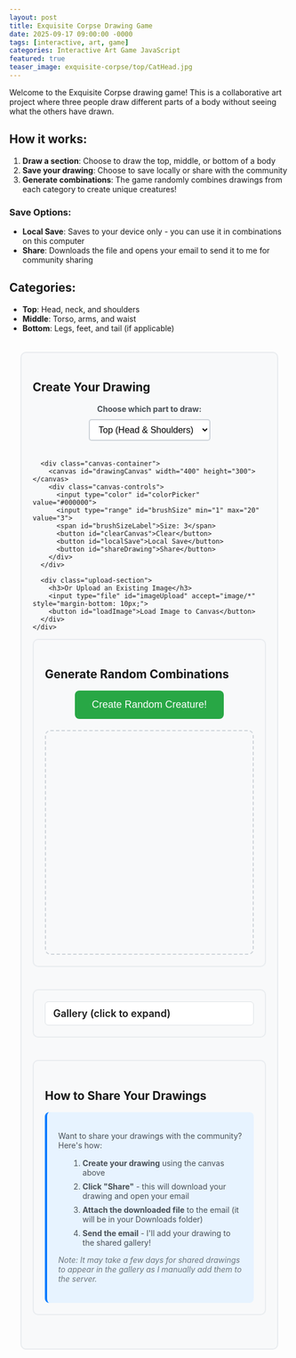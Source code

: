 ```yaml
---
layout: post
title: Exquisite Corpse Drawing Game
date: 2025-09-17 09:00:00 -0000
tags: [interactive, art, game]
categories: Interactive Art Game JavaScript
featured: true
teaser_image: exquisite-corpse/top/CatHead.jpg
---
```


Welcome to the Exquisite Corpse drawing game! This is a collaborative art project where three people draw different parts of a body without seeing what the others have drawn.

## How it works:
1. **Draw a section**: Choose to draw the top, middle, or bottom of a body
2. **Save your drawing**: Choose to save locally or share with the community
3. **Generate combinations**: The game randomly combines drawings from each category to create unique creatures!

### Save Options:
- **Local Save**: Saves to your device only - you can use it in combinations on this computer
- **Share**: Downloads the file and opens your email to send it to me for community sharing

## Categories:
- **Top**: Head, neck, and shoulders
- **Middle**: Torso, arms, and waist
- **Bottom**: Legs, feet, and tail (if applicable)

<div id="exquisite-corpse-game">
  <div class="game-section">
    <h2>Create Your Drawing</h2>
    <div class="drawing-interface">
      <div class="category-selector">
        <label for="category">Choose which part to draw:</label>
        <select id="category" name="category">
          <option value="top">Top (Head & Shoulders)</option>
          <option value="middle">Middle (Torso & Arms)</option>
          <option value="bottom">Bottom (Legs & Feet)</option>
        </select>
      </div>
      
      <div class="canvas-container">
        <canvas id="drawingCanvas" width="400" height="300"></canvas>
        <div class="canvas-controls">
          <input type="color" id="colorPicker" value="#000000">
          <input type="range" id="brushSize" min="1" max="20" value="3">
          <span id="brushSizeLabel">Size: 3</span>
          <button id="clearCanvas">Clear</button>
          <button id="localSave">Local Save</button>
          <button id="shareDrawing">Share</button>
        </div>
      </div>
      
      <div class="upload-section">
        <h3>Or Upload an Existing Image</h3>
        <input type="file" id="imageUpload" accept="image/*" style="margin-bottom: 10px;">
        <button id="loadImage">Load Image to Canvas</button>
      </div>
    </div>
  </div>

  <div class="game-section">
    <h2>Generate Random Combinations</h2>
    <div class="combination-generator">
      <button id="generateCombination">Create Random Creature!</button>
      <div id="combinationResult" class="combination-display"></div>
    </div>
  </div>

  <div class="game-section">
    <details class="gallery-collapsible">
      <summary class="gallery-summary">Gallery (click to expand)</summary>
      <div class="gallery">
        <div class="gallery-category">
          <h3>Top Drawings</h3>
          <div id="topGallery" class="gallery-grid"></div>
        </div>
        <div class="gallery-category">
          <h3>Middle Drawings</h3>
          <div id="middleGallery" class="gallery-grid"></div>
        </div>
        <div class="gallery-category">
          <h3>Bottom Drawings</h3>
          <div id="bottomGallery" class="gallery-grid"></div>
        </div>
      </div>
    </details>
  </div>

  <div class="game-section">
    <h2>How to Share Your Drawings</h2>
    <div class="sharing-instructions">
      <p>Want to share your drawings with the community? Here's how:</p>
      <ol>
        <li><strong>Create your drawing</strong> using the canvas above</li>
        <li><strong>Click "Share"</strong> - this will download your drawing and open your email</li>
        <li><strong>Attach the downloaded file</strong> to the email (it will be in your Downloads folder)</li>
        <li><strong>Send the email</strong> - I'll add your drawing to the shared gallery!</li>
      </ol>
      <p><em>Note: It may take a few days for shared drawings to appear in the gallery as I manually add them to the server.</em></p>
    </div>
  </div>
</div>

<style>
#exquisite-corpse-game {
  max-width: 1000px;
  margin: 0 auto;
  padding: 20px;
}

.game-section {
  margin-bottom: 40px;
  padding: 20px;
  background: #f8f9fa;
  border-radius: 10px;
  border: 2px solid #e9ecef;
}

.drawing-interface {
  display: flex;
  flex-direction: column;
  align-items: center;
  gap: 20px;
}

.category-selector {
  text-align: center;
}

.category-selector label {
  display: block;
  margin-bottom: 10px;
  font-weight: bold;
  color: #495057;
}

.category-selector select {
  padding: 8px 12px;
  border: 2px solid #ced4da;
  border-radius: 5px;
  font-size: 16px;
  background: white;
}

.canvas-container {
  text-align: center;
  background: white;
  padding: 20px;
  border-radius: 10px;
  box-shadow: 0 2px 10px rgba(0,0,0,0.1);
}

#drawingCanvas {
  border: 2px solid #dee2e6;
  border-radius: 5px;
  cursor: crosshair;
  background: white;
}

.canvas-controls {
  margin-top: 15px;
  display: flex;
  justify-content: center;
  align-items: center;
  gap: 15px;
  flex-wrap: wrap;
}

.canvas-controls input, .canvas-controls button {
  padding: 8px 12px;
  border: 1px solid #ced4da;
  border-radius: 5px;
  font-size: 14px;
}

.canvas-controls button {
  color: white;
  border: none;
  cursor: pointer;
  transition: background 0.2s;
}

#clearCanvas {
  background: #6c757d;
}

#clearCanvas:hover {
  background: #545b62;
}

#localSave {
  background: #007bff;
}

#localSave:hover {
  background: #0056b3;
}

#shareDrawing {
  background: #28a745;
}

#shareDrawing:hover {
  background: #1e7e34;
}

.upload-section {
  text-align: center;
  background: white;
  padding: 20px;
  border-radius: 10px;
  box-shadow: 0 2px 10px rgba(0,0,0,0.1);
  margin-top: 20px;
}

.upload-section h3 {
  margin-bottom: 15px;
  color: #495057;
}

.upload-section input[type="file"] {
  display: block;
  margin: 0 auto 10px;
  padding: 8px;
  border: 2px solid #ced4da;
  border-radius: 5px;
  background: white;
}

.upload-section button {
  background: #17a2b8;
  color: white;
  border: none;
  padding: 10px 20px;
  border-radius: 5px;
  cursor: pointer;
  transition: background 0.2s;
}

.upload-section button:hover {
  background: #138496;
}

.sharing-instructions {
  background: #e7f3ff;
  padding: 20px;
  border-radius: 8px;
  border-left: 4px solid #007bff;
}

.sharing-instructions p {
  margin-bottom: 15px;
  color: #495057;
}

.sharing-instructions ol {
  margin-left: 20px;
  color: #495057;
}

.sharing-instructions li {
  margin-bottom: 8px;
}

.sharing-instructions em {
  color: #6c757d;
  font-size: 14px;
}

.combination-generator {
  text-align: center;
}

#generateCombination {
  background: #28a745;
  color: white;
  border: none;
  padding: 15px 30px;
  font-size: 18px;
  border-radius: 8px;
  cursor: pointer;
  transition: background 0.2s;
}

#generateCombination:hover {
  background: #1e7e34;
}

.combination-display {
  margin-top: 20px;
  min-height: 400px;
  border: 2px dashed #ced4da;
  border-radius: 10px;
  display: flex;
  align-items: center;
  justify-content: center;
  background: #f8f9fa;
}

.combination-display.has-content {
  border: 2px solid #28a745;
  background: white;
  flex-direction: column;
  gap: 10px;
}

.creature-combination {
  display: flex;
  flex-direction: column;
  align-items: center;
  gap: 0;
  background: white;
  border-radius: 10px;
  padding: 10px;
  box-shadow: 0 2px 10px rgba(0,0,0,0.1);
}

.creature-section {
  display: flex;
  justify-content: center;
  align-items: center;
}

.creature-section img {
  max-width: 400px;
  max-height: 300px;
  border: none;
  border-radius: 0;
  display: block;
  object-fit: contain;
}

/* Remove border radius from middle sections to create seamless connection */
.creature-top img {
  border-radius: 10px 10px 0 0;
}

.creature-middle img {
  border-radius: 0;
}

.creature-bottom img {
  border-radius: 0 0 10px 10px;
}

/* Add subtle shadow between sections for depth */
.creature-top {
  box-shadow: 0 2px 4px rgba(0,0,0,0.1);
}

.creature-middle {
  box-shadow: 0 1px 2px rgba(0,0,0,0.05);
}

.creature-bottom {
  box-shadow: 0 -1px 2px rgba(0,0,0,0.05);
}

.gallery {
  display: grid;
  grid-template-columns: repeat(auto-fit, minmax(300px, 1fr));
  gap: 20px;
}

.gallery-category {
  background: white;
  padding: 15px;
  border-radius: 8px;
  border: 1px solid #dee2e6;
}

.gallery-category h3 {
  text-align: center;
  margin-bottom: 15px;
  color: #495057;
  border-bottom: 2px solid #e9ecef;
  padding-bottom: 10px;
}

.gallery-collapsible {
  display: block;
}

.gallery-summary {
  cursor: pointer;
  font-weight: 600;
  font-size: 18px;
  list-style: none;
  position: relative;
  padding: 10px 14px;
  border: 1px solid #dee2e6;
  border-radius: 6px;
  background: #ffffff;
  user-select: none;
}

.gallery-summary::marker { display: none; }
.gallery-summary::-webkit-details-marker { display: none; }

.gallery-collapsible[open] > .gallery-summary {
  background: #f1f3f5;
}

.gallery-grid {
  display: grid;
  grid-template-columns: repeat(auto-fill, minmax(200px, 1fr));
  gap: 15px;
}

.gallery-item {
  text-align: center;
  padding: 10px;
  border: 1px solid #dee2e6;
  border-radius: 5px;
  background: #f8f9fa;
}

.gallery-item img {
  max-width: 100%;
  height: auto;
  border-radius: 3px;
  min-height: 150px;
  object-fit: cover;
}

.gallery-item .filename {
  display: none;
}

@media (max-width: 768px) {
  .canvas-controls {
    flex-direction: column;
  }
  
  #drawingCanvas {
    width: 100%;
    max-width: 400px;
    height: auto;
  }
  
  .gallery {
    grid-template-columns: 1fr;
  }
  
  .gallery-grid {
    grid-template-columns: repeat(auto-fill, minmax(150px, 1fr));
  }
  
  .creature-section img {
    max-width: 300px;
    max-height: 225px;
  }
  
  .combination-display {
    min-height: 300px;
  }
}
</style>

<script>
// Exquisite Corpse Game JavaScript
class ExquisiteCorpseGame {
  constructor() {
    this.canvas = document.getElementById('drawingCanvas');
    this.ctx = this.canvas.getContext('2d');
    this.isDrawing = false;
    this.currentColor = '#000000';
    this.currentBrushSize = 3;
    
    this.initializeCanvas();
    this.setupEventListeners();
    this.loadGallery();
  }

  initializeCanvas() {
    // Set up canvas for drawing
    this.ctx.lineCap = 'round';
    this.ctx.lineJoin = 'round';
    this.ctx.fillStyle = 'white';
    this.ctx.fillRect(0, 0, this.canvas.width, this.canvas.height);
  }

  setupEventListeners() {
    // Drawing events
    this.canvas.addEventListener('mousedown', (e) => this.startDrawing(e));
    this.canvas.addEventListener('mousemove', (e) => this.draw(e));
    this.canvas.addEventListener('mouseup', () => this.stopDrawing());
    this.canvas.addEventListener('mouseout', () => this.stopDrawing());

    // Touch events for mobile
    this.canvas.addEventListener('touchstart', (e) => {
      e.preventDefault();
      const touch = e.touches[0];
      const mouseEvent = new MouseEvent('mousedown', {
        clientX: touch.clientX,
        clientY: touch.clientY
      });
      this.canvas.dispatchEvent(mouseEvent);
    });

    this.canvas.addEventListener('touchmove', (e) => {
      e.preventDefault();
      const touch = e.touches[0];
      const mouseEvent = new MouseEvent('mousemove', {
        clientX: touch.clientX,
        clientY: touch.clientY
      });
      this.canvas.dispatchEvent(mouseEvent);
    });

    this.canvas.addEventListener('touchend', (e) => {
      e.preventDefault();
      const mouseEvent = new MouseEvent('mouseup', {});
      this.canvas.dispatchEvent(mouseEvent);
    });

    // Control events
    document.getElementById('colorPicker').addEventListener('change', (e) => {
      this.currentColor = e.target.value;
    });

    document.getElementById('brushSize').addEventListener('input', (e) => {
      this.currentBrushSize = e.target.value;
      document.getElementById('brushSizeLabel').textContent = `Size: ${e.target.value}`;
    });

    document.getElementById('clearCanvas').addEventListener('click', () => {
      this.clearCanvas();
    });

    document.getElementById('localSave').addEventListener('click', () => {
      this.localSave();
    });

    document.getElementById('shareDrawing').addEventListener('click', () => {
      this.shareDrawing();
    });

    document.getElementById('generateCombination').addEventListener('click', () => {
      this.generateRandomCombination();
    });

    document.getElementById('loadImage').addEventListener('click', () => {
      this.loadImageToCanvas();
    });
  }

  getMousePos(e) {
    const rect = this.canvas.getBoundingClientRect();
    return {
      x: e.clientX - rect.left,
      y: e.clientY - rect.top
    };
  }

  startDrawing(e) {
    this.isDrawing = true;
    const pos = this.getMousePos(e);
    this.ctx.beginPath();
    this.ctx.moveTo(pos.x, pos.y);
  }

  draw(e) {
    if (!this.isDrawing) return;
    
    const pos = this.getMousePos(e);
    this.ctx.strokeStyle = this.currentColor;
    this.ctx.lineWidth = this.currentBrushSize;
    this.ctx.lineTo(pos.x, pos.y);
    this.ctx.stroke();
  }

  stopDrawing() {
    this.isDrawing = false;
    this.ctx.beginPath();
  }

  clearCanvas() {
    this.ctx.fillStyle = 'white';
    this.ctx.fillRect(0, 0, this.canvas.width, this.canvas.height);
  }

  loadImageToCanvas() {
    const fileInput = document.getElementById('imageUpload');
    const file = fileInput.files[0];
    
    if (!file) {
      alert('Please select an image file first!');
      return;
    }
    
    const reader = new FileReader();
    reader.onload = (e) => {
      const img = new Image();
      img.onload = () => {
        // Clear canvas and draw the image
        this.clearCanvas();
        
        // Calculate scaling to fit image in canvas while maintaining aspect ratio
        const canvasAspect = this.canvas.width / this.canvas.height;
        const imageAspect = img.width / img.height;
        
        let drawWidth, drawHeight, offsetX = 0, offsetY = 0;
        
        if (imageAspect > canvasAspect) {
          // Image is wider than canvas
          drawWidth = this.canvas.width;
          drawHeight = this.canvas.width / imageAspect;
          offsetY = (this.canvas.height - drawHeight) / 2;
        } else {
          // Image is taller than canvas
          drawHeight = this.canvas.height;
          drawWidth = this.canvas.height * imageAspect;
          offsetX = (this.canvas.width - drawWidth) / 2;
        }
        
        this.ctx.drawImage(img, offsetX, offsetY, drawWidth, drawHeight);
      };
      img.src = e.target.result;
    };
    reader.readAsDataURL(file);
  }

  localSave() {
    const category = document.getElementById('category').value;
    const dataURL = this.canvas.toDataURL('image/png');
    
    // Create a download link
    const link = document.createElement('a');
    link.download = `exquisite-corpse-${category}-${Date.now()}.png`;
    link.href = dataURL;
    link.click();
    
    // Store in localStorage for local use
    this.storeDrawing(category, dataURL);
    
    alert(`Drawing saved locally as ${link.download}! You can use it in random combinations on this device.`);
  }

  shareDrawing() {
    const category = document.getElementById('category').value;
    const dataURL = this.canvas.toDataURL('image/png');
    
    // Create a download link first
    const link = document.createElement('a');
    link.download = `exquisite-corpse-${category}-${Date.now()}.png`;
    link.href = dataURL;
    link.click();
    
    // Store locally as well
    this.storeDrawing(category, dataURL);
    
    // Create email content
    const subject = `Exquisite Corpse Drawing - ${category.charAt(0).toUpperCase() + category.slice(1)} Section`;
    const body = `Hi Jaevyn!

I've created a drawing for the Exquisite Corpse game and would like to share it with the community.

Drawing Details:
- Category: ${category.charAt(0).toUpperCase() + category.slice(1)} (${this.getCategoryDescription(category)})
- Filename: ${link.download}
- Created: ${new Date().toLocaleString()}

Please add this drawing to the shared gallery so others can see it in random combinations!

Thanks for creating this fun collaborative art project!

Best regards,
[Your name here]`;

    // Create mailto link
    const mailtoLink = `mailto:jatomsynergies@gmail.com?subject=${encodeURIComponent(subject)}&body=${encodeURIComponent(body)}`;
    
    // Open email client
    window.location.href = mailtoLink;
    
    // Show confirmation
    alert(`Email client opened! Please attach the downloaded file (${link.download}) to your email and send it to share your drawing with the community.`);
  }

  getCategoryDescription(category) {
    const descriptions = {
      top: 'Head, neck, and shoulders',
      middle: 'Torso, arms, and waist', 
      bottom: 'Legs, feet, and tail'
    };
    return descriptions[category] || category;
  }

  storeDrawing(category, dataURL) {
    const drawings = JSON.parse(localStorage.getItem('exquisiteCorpseDrawings') || '{}');
    if (!drawings[category]) {
      drawings[category] = [];
    }
    drawings[category].push({
      dataURL: dataURL,
      timestamp: Date.now(),
      filename: `exquisite-corpse-${category}-${Date.now()}.png`
    });
    localStorage.setItem('exquisiteCorpseDrawings', JSON.stringify(drawings));
    this.loadGallery();
  }

  async loadGallery() {
    const drawings = JSON.parse(localStorage.getItem('exquisiteCorpseDrawings') || '{}');
    const categories = ['top', 'middle', 'bottom'];
    
    for (const category of categories) {
      const gallery = document.getElementById(`${category}Gallery`);
      gallery.innerHTML = '';
      
      // Load local drawings
      if (drawings[category] && drawings[category].length > 0) {
        drawings[category].forEach(drawing => {
          const item = document.createElement('div');
          item.className = 'gallery-item';
          item.innerHTML = `
            <img src="${drawing.dataURL}" alt="${drawing.filename}">
            <div class="filename">${drawing.filename}</div>
          `;
          gallery.appendChild(item);
        });
      }
      
      // Load server images (if any exist)
      await this.loadServerImages(category, gallery);
      
      // Show message if no drawings at all
      if (gallery.children.length === 0) {
        gallery.innerHTML = '<p style="text-align: center; color: #6c757d; font-style: italic;">No drawings yet. Be the first to create one!</p>';
      }
    }
  }

  async loadServerImages(category, gallery) {
    // Load server images dynamically
    const serverImages = await this.getServerImages(category);
    
    serverImages.forEach(image => {
      const item = document.createElement('div');
      item.className = 'gallery-item';
      item.innerHTML = `
        <img src="${image.src}" alt="${image.filename}">
        <div class="filename">${image.filename}</div>
      `;
      gallery.appendChild(item);
    });
  }

  async getServerImages(category) {
    // Dynamically discover images in the exquisite-corpse folders
    try {
      // For static sites like Jekyll/GitHub Pages, we need to maintain a list
      // But we can make it easier to update by centralizing the image list
      const imageRegistry = {
        top: [
          'DogHead.jpg', 'OldManHead.jpg', 'OrangeHead.jpg', 'PumpkinHead.jpg','KingCat.jpg','CatHead.jpg'
          // Add new top images here - just add the filename to this array
        ],
        middle: [
          'Belly.jpg', 'CrabAbs.jpg', 'RibCage.jpg','Hocuspocus.jpg','Abbbs.jpg'
          // Add new middle images here - just add the filename to this array
        ],
        bottom: [
          'Boots.jpg', 'DuckSkirt.jpg', 'FishTail.jpg', 'WheelChair.jpg','Stripedboots.jpg','OstrichFeet.jpg'
          // Add new bottom images here - just add the filename to this array
        ]
      };
      
      const images = imageRegistry[category] || [];
      
      // Convert to the expected format
      return images.map(filename => ({
        src: `/assets/images/exquisite-corpse/${category}/${filename}`,
        filename: filename
      }));
    } catch (error) {
      console.error('Error loading server images:', error);
      return [];
    }
  }

  async generateRandomCombination() {
    const drawings = JSON.parse(localStorage.getItem('exquisiteCorpseDrawings') || '{}');
    const categories = ['top', 'middle', 'bottom'];
    const result = document.getElementById('combinationResult');
    
    // Get all available drawings (local + server) for each category
    const allDrawings = {};
    for (const category of categories) {
      allDrawings[category] = [];
      
      // Add local drawings
      if (drawings[category] && drawings[category].length > 0) {
        allDrawings[category].push(...drawings[category]);
      }
      
      // Add server drawings
      const serverImages = await this.getServerImages(category);
      allDrawings[category].push(...serverImages);
    }
    
    // Check if we have at least one drawing in each category
    const hasAllCategories = categories.every(category => 
      allDrawings[category].length > 0
    );
    
    if (!hasAllCategories) {
      result.innerHTML = '<p style="color: #dc3545; text-align: center;">Please create at least one drawing in each category (top, middle, bottom) before generating combinations.</p>';
      return;
    }
    
    // Select random drawings from each category
    const selectedDrawings = categories.map(category => {
      const categoryDrawings = allDrawings[category];
      const randomIndex = Math.floor(Math.random() * categoryDrawings.length);
      return categoryDrawings[randomIndex];
    });
    
    // Display the combination
    result.className = 'combination-display has-content';
    result.innerHTML = `
      <h3>Your Random Creature!</h3>
      <div class="creature-combination">
        ${selectedDrawings.map((drawing, index) => `
          <div class="creature-section creature-${categories[index]}">
            <img src="${drawing.dataURL || drawing.src}" alt="${drawing.filename}">
          </div>
        `).join('')}
      </div>
      <button onclick="this.parentElement.innerHTML=''; this.parentElement.className='combination-display';" 
              style="margin-top: 15px; padding: 8px 16px; background: #6c757d; color: white; border: none; border-radius: 5px; cursor: pointer;">
        Clear
      </button>
    `;
  }
}

// Initialize the game when the page loads
document.addEventListener('DOMContentLoaded', () => {
  new ExquisiteCorpseGame();
});
</script>


